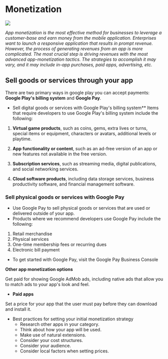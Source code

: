# Monetization

![](https://a.storyblok.com/f/47007/2400x1261/645dfb33c6/card.png)

*App monetization is the most effective method for businesses to leverage a customer-base and earn money from the mobile application. Enterprises want to launch a responsive application that results in prompt revenue. However, the process of generating revenues from an app is more complicated. The most crucial step is driving revenues with the most advanced app-monetization tactics. The strategies to accomplish it may vary, and it may include in-app purchases, paid apps, advertising, etc.*



## Sell goods or services through your app

There are two primary ways in google play you can accept payments: **Google Play's billing system** and **Google Pay**.

* Sell digital goods or services with Google Play's billing system**
Items that require developers to use Google Play's billing system include the following:

1. **Virtual game products**, such as coins, gems, extra lives or turns, special items or equipment, characters or avatars, additional levels or playtime.
2. **App functionality or content**, such as an ad-free version of an app or new features not available in the free version.
3. **Subscription services**, such as streaming media, digital publications, and social networking services.

4. **Cloud software products**, including data storage services, business productivity software, and financial management software.


### Sell physical goods or services with Google Pay
* Use Google Pay to sell physical goods or services that are used or delivered outside of your app. 
* Products where we recommend developers use Google Pay include the following:
1. Retail merchandise
2. Physical services
3. One-time membership fees or recurring dues
4. Electronic bill payment
* To get started with Google Pay, visit the Google Pay Business Console 

**Other app monetization options**

Get paid for showing Google AdMob ads, including native ads that allow you to match ads to your app's look and feel.

* **Paid apps**

Set a price for your app that the user must pay before they can download and install it. 

* Best practices for setting your initial monetization strategy
    * Research other apps in your category.
    * Think about how your app will be used.
    * Make use of natural extensions.
    * Consider your cost structures.
    * Consider your audience.
    * Consider local factors when setting prices.